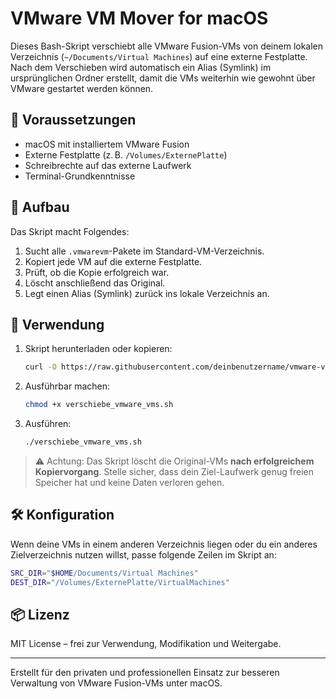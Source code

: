 # VMware VM Mover for macOS

Dieses Bash-Skript verschiebt alle VMware Fusion-VMs von deinem lokalen Verzeichnis (`~/Documents/Virtual Machines`) auf eine externe Festplatte. Nach dem Verschieben wird automatisch ein Alias (Symlink) im ursprünglichen Ordner erstellt, damit die VMs weiterhin wie gewohnt über VMware gestartet werden können.

## 🔧 Voraussetzungen

- macOS mit installiertem VMware Fusion
- Externe Festplatte (z. B. `/Volumes/ExternePlatte`)
- Schreibrechte auf das externe Laufwerk
- Terminal-Grundkenntnisse

## 📂 Aufbau

Das Skript macht Folgendes:

1. Sucht alle `.vmwarevm`-Pakete im Standard-VM-Verzeichnis.
2. Kopiert jede VM auf die externe Festplatte.
3. Prüft, ob die Kopie erfolgreich war.
4. Löscht anschließend das Original.
5. Legt einen Alias (Symlink) zurück ins lokale Verzeichnis an.

## 🚀 Verwendung

1. Skript herunterladen oder kopieren:
   ```bash
   curl -O https://raw.githubusercontent.com/deinbenutzername/vmware-vm-mover/main/verschiebe_vmware_vms.sh
   ```

2. Ausführbar machen:
   ```bash
   chmod +x verschiebe_vmware_vms.sh
   ```

3. Ausführen:
   ```bash
   ./verschiebe_vmware_vms.sh
   ```

> ⚠️ Achtung: Das Skript löscht die Original-VMs **nach erfolgreichem Kopiervorgang**. Stelle sicher, dass dein Ziel-Laufwerk genug freien Speicher hat und keine Daten verloren gehen.

## 🛠 Konfiguration

Wenn deine VMs in einem anderen Verzeichnis liegen oder du ein anderes Zielverzeichnis nutzen willst, passe folgende Zeilen im Skript an:

```bash
SRC_DIR="$HOME/Documents/Virtual Machines"
DEST_DIR="/Volumes/ExternePlatte/VirtualMachines"
```

## 📦 Lizenz

MIT License – frei zur Verwendung, Modifikation und Weitergabe.

---

Erstellt für den privaten und professionellen Einsatz zur besseren Verwaltung von VMware Fusion-VMs unter macOS.
